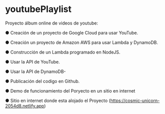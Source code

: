# youtubePlaylist

Proyecto álbum online de videos de youtube:

● Creación de un proyecto de Google Cloud para usar YouTube.

● Creación un proyecto de Amazon AWS para usar Lambda y DynamoDB.

● Construcción de un Lambda programado en NodeJS.

● Usar la API de YouTube.

● Usar la API de DynamoDB-

● Publicación del codigo en Github.

● Demo de funcionamiento del Poryecto en un sitio en internet

● Sitio en internet donde esta alojado el Proyecto (https://cosmic-unicorn-2054d8.netlify.app)
